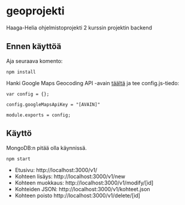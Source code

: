 # geoprojekti
Haaga-Helia ohjelmistoprojekti 2 kurssin projektin backend

## Ennen käyttöä
Aja seuraava komento:
```
npm install
```
Hanki Google Maps Geocoding API -avain [täältä](https://developers.google.com/maps/documentation/geocoding/start#get-a-key) ja tee config.js-tiedo:
```
var config = {};

config.googleMapsApiKey = "[AVAIN]"

module.exports = config;

```

## Käyttö
MongoDB:n pitää olla käynnissä.
```
npm start
```
* Etusivu: http://localhost:3000/v1/
* Kohteen lisäys: http://localhost:3000/v1/new
* Kohteen muokkaus: http://localhost:3000/v1/modify/[id]
* Kohteiden JSON: http://localhost:3000/v1/kohteet.json
* Kohteen poisto http://localhost:3000/v1/delete/[id]

